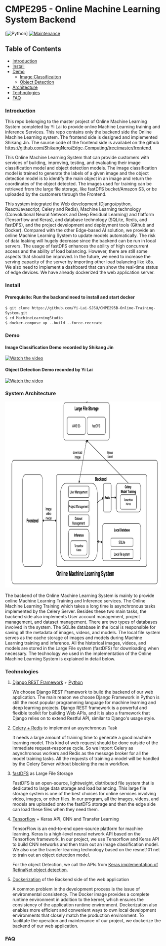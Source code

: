 # CMPE295 - Online Machine Learning System Backend

[![Python](https://img.shields.io/pypi/pyversions/tensorflow.svg?style=plastic)]
[![Maintenance](https://img.shields.io/badge/Maintained%3F-yes-green.svg)](https://GitHub.com/Naereen/StrapDown.js/graphs/commit-activity)

## Table of Contents
- [Introduction](#Introduction)
- [Install](#Install)
- [Demo](#Demo)
    - [Image Classificaiton](#Image-Classification-Demo-recorded-by-Shikang-Jin)
    - [Object Detection](#Object-Detection-Demo-recorded-by-Yi-Lai)
- [Architecture](#System-Architecture)
- [Technologies](#Technologies)
- [FAQ](#FAQ)

### Introduction
This repo belonging to the master project of Online Machine Learning System completed by Yi Lai to provide online Machine Learning training and inference Services.
This repo contains only the backend side the Online Machine Learning system. The frontend side is designed and implemented Shikang Jin. The source code of the frontend side is availabel on the github https://github.com/ShikangNero/Edge-Computing/tree/master/frontend. 

This Online Machine Learning System that can provide customers with services of building, improving, testing, and evaluating their image classification model and object detection models. The image classification model is trained to generate the labels of a given image and the object detection model is to identify the main object in an image and return the coordinates of the object detected.  The images used for training can be retrieved from the large file storage, like fastDFS bucket/Amazon S3, or be uploaded by the customers through the Frontend.

This system integrated the Web development (Django/python, React/Javascript, Celery and Redis), Machine Learning technology (Convolutional Neural Network and Deep Residual Learning) and flatform (Tensorflow and Keras), and database technology (SQLite, Redis, and fastDFS), and the project development and deployment tools (Github and Docker). Compared with the other Edge-based AI solution, we provide an online Machine Learning System to update models automatically. The risk of data leaking will hugely decrease since the backend can be run in local servers. The usage of fastDFS enhances the ability of high concurrent access and the ability of load balancing. However, there are still some aspects that should be improved. In the future, we need to increase the serving capacity of the server by importing other load balancing like k8s. We also need to implement a dashboard that can show the real-time status of edge devices. We have already dockerized the web application server. 

### Install
#### Prerequisite: Run the backend need to install and start docker 
```
$ git clone https://github.com/Yi-Lai-SJSU/CMPE295B-Online-Training-System.git
$ cd MachineLearningStudio
$ docker-compose up --build --force-recreate
```

### Demo
#### Image Classification Demo recorded by Shikang Jin
[![Watch the video](https://img.youtube.com/vi/xX838IBlG2k/hqdefault.jpg)](https://youtu.be/xX838IBlG2k)

#### Object Detection Demo recorded by Yi Lai
[![Watch the video](https://img.youtube.com/vi/8ZqswtNSvWg/hqdefault.jpg)](https://youtu.be/8ZqswtNSvWg)


### System Architecture
<img width="1000" height="600" src="https://github.com/Yi-Lai-SJSU/CMPE295B-Online-Training-System/blob/master/media/overall-architecure.png"/><div>

The backend of the Online Machine Learning System is mainly to provide online Machine Learning Training and Inference services. The Online Machine Learning Training which takes a long time is asynchronous tasks implemented by the Celery Server. Besides these two main tasks, the backend side also implements User account management, project management, and dataset management. There are two types of databases involved in the system.  The SQLite database in the local is responsible for saving all the metadata of images, videos, and models. The local file system serves as the cache storage of images and models during Machine Learning training and inference. All the historical images, videos, and models are stored in the Large File system (fastDFS) for downloading when necessary.  The technology we used in the implementation of the Online Machine Learning System is explained in detail below.

### Technologies

1.  [Django REST Framework](https://www.django-rest-framework.org/) + [Python](https://www.python.org/downloads/release/python-360/)

    We choose Django REST Framework to build the backend of our web application. The main reason we choose Django Framework in Python is still the most popular programming language for machine learning and deep learning projects. Django REST framework is a powerful and flexible toolkit for building Web APIs, and it is also a framework that Django relies on to extend Restful API, similar to Django's usage style.

2. [Celery + Redis](https://docs.celeryproject.org/en/stable/getting-started/brokers/redis.html) to implement an asynchronous Task

    It needs a large amount of training time to generate a good machine learning model. This kind of web request should be done outside of the immediate request-response cycle. So we import Celery as asynchronous workers and Redis as the message broker for all the model training tasks. All the requests of training a model will be handled by the Celery Server without blocking the main workflow.

3. [fastDFS](https://github.com/happyfish100/fastdfs) as Large File Storage

    FastDFS is an open-source, lightweight, distributed file system that is dedicated to large data storage and load balancing. This large file storage system is one of the best choices for online services involving video, images, or other files. In our program, all the images, videos, and models are uploaded onto the fastDFS storage and then the edge side can load these files when they need them.

4. [Tensorflow](https://www.tensorflow.org/) + Keras API, CNN and Transfer Learning

    TensorFlow is an end-to-end open-source platform for machine learning. Keras is a high-level neural network API based on the Tensorflow framework. In our project, we use Tensorflow and Keras API to build CNN networks and then train out an image classification model. We also use the transfer learning technology based on the resnet101 net to train out an object detection model. 
    
    For the object Detection, we call the APIs from [Keras implementation of RetinaNet object detection](https://github.com/fizyr/keras-retinanet).
    
5. [Dockerization](https://docs.docker.com/compose/django/) of the Backend side of the web application

    A common problem in the development process is the issue of environmental consistency. The Docker image provides a complete runtime environment in addition to the kernel, which ensures the consistency of the application runtime environment. Dockerization also enables more efficient and convenient ways to own local development environments that closely match the production environment. To facilitate the operation and maintenance of our project, we dockerize the backend of our web application.

### FAQ

